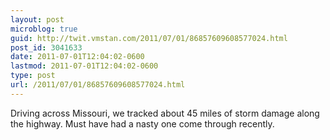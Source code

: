 ```yaml
---
layout: post
microblog: true
guid: http://twit.vmstan.com/2011/07/01/86857609608577024.html
post_id: 3041633
date: 2011-07-01T12:04:02-0600
lastmod: 2011-07-01T12:04:02-0600
type: post
url: /2011/07/01/86857609608577024.html
---
```

Driving across Missouri, we tracked about 45 miles of storm damage along the highway. Must have had a nasty one come through recently.
